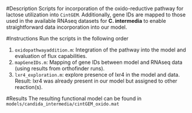 #Description
Scripts for incorporation of the oxido-reductive pathway for lactose utilization into `CintGEM`. Additionally, gene IDs are mapped to those used in the available RNAseq datasets for **C. intermedia** to enable straightforward data incorporation into our model.

#Instructions
Run the scripts in the following order
 
1. `oxidopathwayaddition.m`: Integration of the pathway into the model and evaluation of flux capabilities. 
2. `mapGeneIDs.m`: Mapping of gene IDs between model and RNAseq data (using results from orthofinder runs).
3. `lxr4_exploration.m`: explore presence of lxr4 in the model and data. Result: lxr4 was already present in our model but assigned to other reaction(s).

#Results
The resulting functional model can be found in `models/candida_intermedia/cintGEM_oxido.mat`